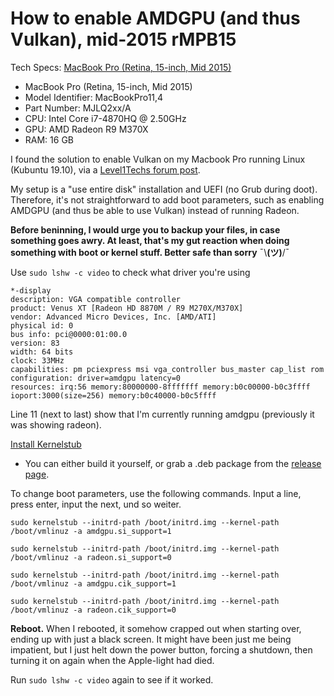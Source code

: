 # How to enable AMDGPU (and thus Vulkan), mid-2015 rMPB15

Tech Specs: [MacBook Pro (Retina, 15-inch, Mid 2015)](https://support.apple.com/kb/SP719)
* MacBook Pro (Retina, 15-inch, Mid 2015)
* Model Identifier: MacBookPro11,4
* Part Number: MJLQ2xx/A
* CPU: Intel Core i7-4870HQ @ 2.50GHz
* GPU: AMD Radeon R9 M370X
* RAM: 16 GB


I found the solution to enable Vulkan on my Macbook Pro running Linux (Kubuntu 19.10), via a [Level1Techs forum post](https://forum.level1techs.com/t/vulkan-with-amds-gcn-1-0/131427/32).

My setup is a "use entire disk" installation and UEFI (no Grub during doot). Therefore, it's not straightforward to add boot parameters, such as enabling AMDGPU (and thus be able to use Vulkan) instead of running Radeon.

**Before beninning, I would urge you to backup your files, in case something goes awry. At least, that's my gut reaction when doing something with boot or kernel stuff. Better safe than sorry** ¯\\__(ツ)__/¯

Use `sudo lshw -c video` to check what driver you're using

    *-display                 
    description: VGA compatible controller
    product: Venus XT [Radeon HD 8870M / R9 M270X/M370X]
    vendor: Advanced Micro Devices, Inc. [AMD/ATI]
    physical id: 0
    bus info: pci@0000:01:00.0
    version: 83
    width: 64 bits
    clock: 33MHz
    capabilities: pm pciexpress msi vga_controller bus_master cap_list rom
    configuration: driver=amdgpu latency=0
    resources: irq:56 memory:80000000-8fffffff memory:b0c00000-b0c3ffff ioport:3000(size=256) memory:b0c40000-b0c5ffff

Line 11 (next to last) show that I'm currently running amdgpu (previously it was showing radeon).


[Install Kernelstub](https://github.com/isantop/kernelstub)

* You can either build it yourself, or grab a .deb package from the [release page](https://github.com/isantop/kernelstub/releases).



To change boot parameters, use the following commands. Input a line, press enter, input the next, und so weiter.

`sudo kernelstub --initrd-path /boot/initrd.img --kernel-path /boot/vmlinuz -a amdgpu.si_support=1`

`sudo kernelstub --initrd-path /boot/initrd.img --kernel-path /boot/vmlinuz -a radeon.si_support=0`

`sudo kernelstub --initrd-path /boot/initrd.img --kernel-path /boot/vmlinuz -a amdgpu.cik_support=1`

`sudo kernelstub --initrd-path /boot/initrd.img --kernel-path /boot/vmlinuz -a radeon.cik_support=0`

**Reboot.** When I rebooted, it somehow crapped out when starting over, ending up with just a black screen. It might have been just me being impatient, but I just helt down the power button, forcing a shutdown, then turning it on again when the Apple-light had died.

Run `sudo lshw -c video` again to see if it worked.
